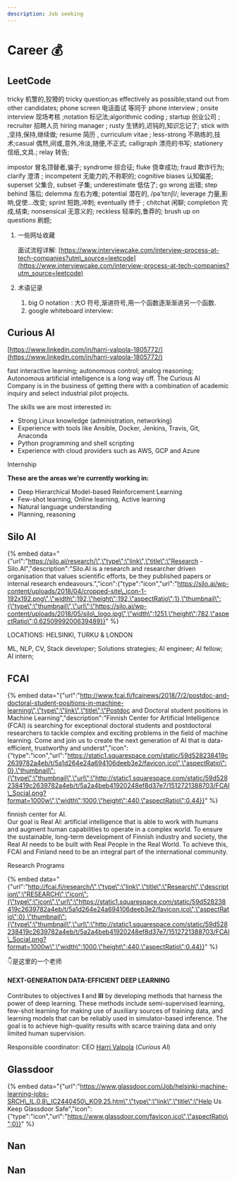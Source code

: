 ```yaml
---
description: Job seeking
---
```


# Career 💰

## LeetCode

tricky 机警的,狡猾的 tricky question;as effectively as possible;stand out from other candidates; phone screen 电话面试 等同于 phone interview ; onsite interview 现场考核 ;notation 标记法;algorithmic coding ; startup 创业公司 ; recruiter 招聘人员 hiring manager ; rusty 生锈的,迟钝的,知识忘记了; stick with ,坚持,保持,继续做; resume 简历 , curriculum vitae ; less-strong 不熟练的,技术;casual 偶然,间或,意外,冷淡,随便,不正式; calligraph 漂亮的书写; stationery 信纸,文具.; relay 转告;

impostor 冒名顶替者,骗子; syndrome 综合征; fluke 侥幸成功; fraud 欺诈行为; clarify 澄清 ; incompetent 无能力的,不称职的; cognitive biases 认知偏差; superset 父集合, subset 子集; underestimate 低估了; go wrong 出错; step behind 落后; delemma 左右为难; potential 潜在的, /pə'tɛnʃl/; leverage 力量,影响,促使...改变; sprint 短跑,冲刺; eventually 终于 ; chitchat 闲聊; completion 完成,结束; nonsensical 无意义的; reckless 轻率的,鲁莽的; brush up on questions 刷题;

1. 一些网址收藏

   面试流程详解: [https://www.interviewcake.com/interview-process-at-tech-companies?utm\_source=leetcode](https://www.interviewcake.com/interview-process-at-tech-companies?utm_source=leetcode)

2. 术语记录
   1. big O notation : 大O 符号,渐进符号,用一个函数逐渐渐进另一个函数.
   2. google whiteboard interview: 

## Curious AI

[https://www.linkedin.com/in/harri-valpola-1805772/](https://www.linkedin.com/in/harri-valpola-1805772/) 

fast interactive learning; autonomous control; analog reasoning; Autonomous artificial intelligence is a long way off. The Curious AI Company is in the business of getting there with a combination of academic inquiry and select industrial pilot projects.

The skills we are most interested in:

* Strong Linux knowledge \(administration, networking\)
* Experience with tools like Ansible, Docker, Jenkins, Travis, Git, Anaconda
* Python programming and shell scripting
* Experience with cloud providers such as AWS, GCP and Azure

Internship

**These are the areas we’re currently working in:**

* Deep Hierarchical Model-based Reinforcement Learning
* Few-shot learning, Online learning, Active learning
* Natural language understanding
* Planning, reasoning



## Silo AI

{% embed data="{\"url\":\"https://silo.ai/research/\",\"type\":\"link\",\"title\":\"Research - Silo.AI\",\"description\":\"Silo.AI is a research and researcher driven organisation that values scientific efforts, be they published papers or internal research endeavours.\",\"icon\":{\"type\":\"icon\",\"url\":\"https://silo.ai/wp-content/uploads/2018/04/cropped-site\_icon-1-192x192.png\",\"width\":192,\"height\":192,\"aspectRatio\":1},\"thumbnail\":{\"type\":\"thumbnail\",\"url\":\"https://silo.ai/wp-content/uploads/2018/05/silo\_logo.jpg\",\"width\":1251,\"height\":782,\"aspectRatio\":0.6250999200639489}}" %}

LOCATIONS: HELSINKI, TURKU & LONDON  
  
ML, NLP, CV, Stack developer; Solutions strategies; AI engineer; AI fellow; AI intern;

## FCAI

{% embed data="{\"url\":\"http://www.fcai.fi/fcainews/2018/7/2/postdoc-and-doctoral-student-positions-in-machine-learning\",\"type\":\"link\",\"title\":\"Postdoc and Doctoral student positions in Machine Learning\",\"description\":\"Finnish Center for Artificial Intelligence \(FCAI\) is searching for exceptional doctoral students and postdoctoral researchers to tackle complex and exciting problems in the field of machine learning. Come and join us to create the next generation of AI that is data-efficient, trustworthy and underst\",\"icon\":{\"type\":\"icon\",\"url\":\"https://static1.squarespace.com/static/59d528238419c2639782a4eb/t/5a1d264e24a694106deeb3e2/favicon.ico\",\"aspectRatio\":0},\"thumbnail\":{\"type\":\"thumbnail\",\"url\":\"http://static1.squarespace.com/static/59d528238419c2639782a4eb/t/5a2a4beb41920248ef8d37e7/1512721388703/FCAI\_Social.png?format=1000w\",\"width\":1000,\"height\":440,\"aspectRatio\":0.44}}" %}

finnish center for AI.  
Our goal is Real AI: artificial intelligence that is able to work with humans and augment human capabilities to operate in a complex world. To ensure the sustainable, long-term development of Finnish industry and society, the Real AI needs to be built with Real People in the Real World. To achieve this, FCAI and Finland need to be an integral part of the international community.

Research Programs

{% embed data="{\"url\":\"http://fcai.fi/research/\",\"type\":\"link\",\"title\":\"Research\",\"description\":\"RESEARCH\",\"icon\":{\"type\":\"icon\",\"url\":\"https://static1.squarespace.com/static/59d528238419c2639782a4eb/t/5a1d264e24a694106deeb3e2/favicon.ico\",\"aspectRatio\":0},\"thumbnail\":{\"type\":\"thumbnail\",\"url\":\"http://static1.squarespace.com/static/59d528238419c2639782a4eb/t/5a2a4beb41920248ef8d37e7/1512721388703/FCAI\_Social.png?format=1000w\",\"width\":1000,\"height\":440,\"aspectRatio\":0.44}}" %}

👇是这里的一个老师

#### NEXT-GENERATION DATA-EFFICIENT DEEP LEARNING

Contributes to objectives **I** and **III** by developing methods that harness the power of deep learning. These methods include semi-supervised learning, few-shot learning for making use of auxiliary sources of training data, and learning models that can be reliably used in simulator-based inference. The goal is to achieve high-quality results with scarce training data and only limited human supervision.

Responsible coordinator: CEO [Harri Valpola](https://thecuriousaicompany.com/) \(_Curious AI_\)



## Glassdoor

{% embed data="{\"url\":\"https://www.glassdoor.com/Job/helsinki-machine-learning-jobs-SRCH\_IL.0,8\_IC2440450\_KO9,25.htm\",\"type\":\"link\",\"title\":\"Help Us Keep Glassdoor Safe\",\"icon\":{\"type\":\"icon\",\"url\":\"https://www.glassdoor.com/favicon.ico\",\"aspectRatio\":0}}" %}

## Nan

## Nan

